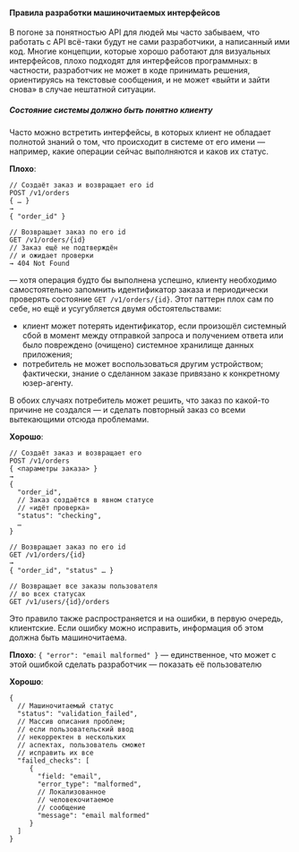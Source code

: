 #### Правила разработки машиночитаемых интерфейсов

В погоне за понятностью API для людей мы часто забываем, что работать с API всё-таки будут не сами разработчики, а написанный ими код. Многие концепции, которые хорошо работают для визуальных интерфейсов, плохо подходят для интерфейсов программных: в частности, разработчик не может в коде принимать решения, ориентируясь на текстовые сообщения, и не может «выйти и зайти снова» в случае нештатной ситуации.

##### Состояние системы должно быть понятно клиенту

Часто можно встретить интерфейсы, в которых клиент не обладает полнотой знаний о том, что происходит в системе от его имени — например, какие операции сейчас выполняются и каков их статус.

**Плохо**:
```
// Создаёт заказ и возвращает его id
POST /v1/orders
{ … }
→
{ "order_id" }
```
```
// Возвращает заказ по его id
GET /v1/orders/{id}
// Заказ ещё не подтверждён
// и ожидает проверки
→ 404 Not Found
```
— хотя операция будто бы выполнена успешно, клиенту необходимо самостоятельно запомнить идентификатор заказа и периодически проверять состояние `GET /v1/orders/{id}`. Этот паттерн плох сам по себе, но ещё и усугубляется двумя обстоятельствами:

  * клиент может потерять идентификатор, если произошёл системный сбой в момент между отправкой запроса и получением ответа или было повреждено (очищено) системное хранилище данных приложения;
  * потребитель не может воспользоваться другим устройством; фактически, знание о сделанном заказе привязано к конкретному юзер-агенту.

В обоих случаях потребитель может решить, что заказ по какой-то причине не создался — и сделать повторный заказ со всеми вытекающими отсюда проблемами.

**Хорошо**:
```
// Создаёт заказ и возвращает его
POST /v1/orders
{ <параметры заказа> }
→
{
  "order_id",
  // Заказ создаётся в явном статусе
  // «идёт проверка»
  "status": "checking",
  …
}
```
```
// Возвращает заказ по его id
GET /v1/orders/{id}
→
{ "order_id", "status" … }
```
```
// Возвращает все заказы пользователя
// во всех статусах
GET /v1/users/{id}/orders
```

Это правило также распространяется и на ошибки, в первую очередь, клиентские. Если ошибку можно исправить, информация об этом должна быть машиночитаема.

**Плохо**: `{ "error": "email malformed" }`
— единственное, что может с этой ошибкой сделать разработчик — показать её пользователю

**Хорошо**:
```
{
  // Машиночитаемый статус
  "status": "validation_failed",
  // Массив описания проблем;
  // если пользовательский ввод
  // некорректен в нескольких
  // аспектах, пользователь сможет
  // исправить их все
  "failed_checks": [
     {
       "field: "email",
       "error_type": "malformed",
       // Локализованное
       // человекочитаемое
       // сообщение
       "message": "email malformed"
     }
  ]
}
```
